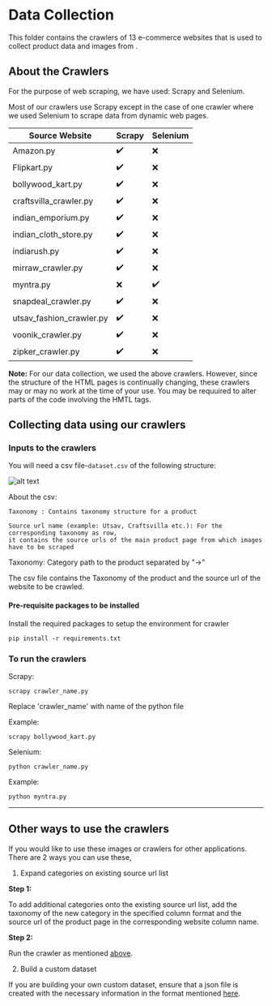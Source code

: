 # Data Collection
This folder contains the crawlers of 13 e-commerce websites that is used to collect product data and images from . 

## About the Crawlers

For the purpose of web scraping, we have used: Scrapy and Selenium.

Most of our crawlers use Scrapy except in the case of one crawler where we used Selenium to scrape data from dynamic web pages.


| Source Website           | Scrapy | Selenium |
|--------------------------|--------|----------|
| Amazon.py                | :heavy_check_mark:  |   :x:       |
| Flipkart.py              | :heavy_check_mark:  |    :x:      |
| bollywood_kart.py        | :heavy_check_mark:  |   :x:       |
| craftsvilla_crawler.py   | :heavy_check_mark:  |      :x:    |
| indian_emporium.py       | :heavy_check_mark:  |       :x:   |
| indian_cloth_store.py    | :heavy_check_mark:  |      :x:    |
| indiarush.py             | :heavy_check_mark:  |        :x:  |
| mirraw_crawler.py        | :heavy_check_mark:  |        :x:  |
| myntra.py                | :x:       | :heavy_check_mark:    |
| snapdeal_crawler.py      | :heavy_check_mark:  |    :x:      |
| utsav_fashion_crawler.py |   :heavy_check_mark:  |     :x:     |
| voonik_crawler.py        |   :heavy_check_mark:  |     :x:     |
| zipker_crawler.py        | :heavy_check_mark:  |      :x:    |

**Note:** For our data collection, we used the above crawlers. However, since the structure of the HTML pages is continually changing, these crawlers may or may no work at the time of your use. You may be requuired to alter parts of the code involving the HMTL tags.


## Collecting data using our crawlers

### Inputs to the crawlers

You will need a csv file-`dataset.csv` of the following structure:

![alt text](https://github.com/vumaasha/Atlas/blob/master/img/atlas_csv_strucure.jpg "sample of the csv file")

About the csv:

    Taxonomy : Contains taxonomy structure for a product

    Source url name (example: Utsav, Craftsvilla etc.): For the corresponding taxonomy as row, 
    it contains the source urls of the main product page from which images have to be scraped

Taxonomy: Category path to the product separated by "->"

The csv file contains the Taxonomy of the product and the source url of the website to be crawled. 

#### Pre-requisite packages to be installed 

Install the required packages to setup the environment for crawler

`pip install -r requirements.txt`

### To run the crawlers

Scrapy:

`scrapy crawler_name.py` 

Replace 'crawler_name' with name of the python file

Example:

`scrapy bollywood_kart.py`

Selenium:

`python crawler_name.py`

Example:

`python myntra.py`

***

## Other ways to use the crawlers

If you would like to use these images or crawlers for other applications. There are 2 ways you can use these,

1. Expand categories on existing source url list

**Step 1:**

To add additional categories onto the existing source url list, add the taxonomy of the new category in the specified column format and the source url of the product page in the corresponding website column name.

**Step 2:**

Run the crawler as mentioned [above](#to-run-the-crawlers).

2. Build a custom dataset

If you are building your own custom dataset, ensure that a json file is created with the necessary information in the format mentioned [here](https://github.com/vumaasha/Atlas/blob/master/dataset/README.md). 
